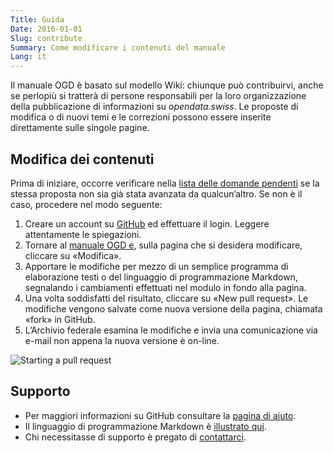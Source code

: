```yaml
---
Title: Guida
Date: 2016-01-01
Slug: contribute
Summary: Come modificare i contenuti del manuale
Lang: it
---
```


Il manuale OGD è basato sul modello Wiki: chiunque può contribuirvi, anche se perlopiù si tratterà di persone responsabili per la loro organizzazione della pubblicazione di informazioni su *opendata.swiss*. Le proposte di modifica o di nuovi temi e le correzioni possono essere inserite direttamente sulle singole pagine.

## Modifica dei contenuti

Prima di iniziare, occorre verificare nella [lista delle domande pendenti](https://github.com/opendata-swiss/ogd-handbook-wiki/issues) se la stessa proposta non sia già stata avanzata da qualcun’altro. Se non è il caso, procedere nel modo seguente:

1. Creare un account su [GitHub](https://github.com/) ed effettuare il login. Leggere attentamente le spiegazioni.
2. Tornare al [manuale OGD e](http://handbook.opendata.swiss/), sulla pagina che si desidera modificare, cliccare su «Modifica».
3. Apportare le modifiche per mezzo di un semplice programma di elaborazione testi o del linguaggio di programmazione Markdown, segnalando i cambiamenti effettuati nel modulo in fondo alla pagina.
4. Una volta soddisfatti del risultato, cliccare su «New pull request». Le modifiche vengono salvate come nuova versione della pagina, chiamata «fork» in GitHub.
5. L’Archivio federale esamina le modifiche e invia una comunicazione via e-mail non appena la nuova versione è on-line.

![Starting a pull request](../../images/newpullrequest.png)

## Supporto

- Per maggiori informazioni su GitHub consultare la [pagina di aiuto](https://help.github.com/).
- Il linguaggio di programmazione Markdown è [illustrato qui](http://en.support.wordpress.com/markdown-quick-reference/).
- Chi necessitasse di supporto è pregato di [contattarci](mailto:opendata@bar.admin.ch).
